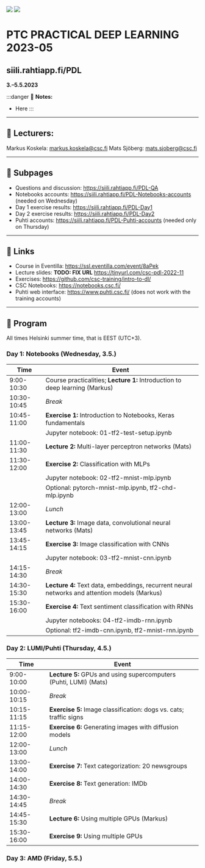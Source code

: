![](https://i.imgur.com/FICBHvt.png) ![](https://i.imgur.com/evE3GlG.png)

# PTC PRACTICAL DEEP LEARNING 2023-05

## **siili.rahtiapp.fi/PDL**

**3.–5.5.2023**

:::danger
:bell: **Notes:**
- Here
:::

---
## :busts_in_silhouette: Lecturers:

Markus Koskela: markus.koskela@csc.fi
Mats Sjöberg: mats.sjoberg@csc.fi 

---
## :ledger: Subpages
- Questions and discussion: https://siili.rahtiapp.fi/PDL-QA
- Notebooks accounts: https://siili.rahtiapp.fi/PDL-Notebooks-accounts (needed on Wednesday)
- Day 1 exercise results: https://siili.rahtiapp.fi/PDL-Day1
- Day 2 exercise results: https://siili.rahtiapp.fi/PDL-Day2
- Puhti accounts: https://siili.rahtiapp.fi/PDL-Puhti-accounts (needed only on Thursday)

---
## :link: Links

- Course in Eventilla: https://ssl.eventilla.com/event/8aPek
- Lecture slides: **TODO: FIX URL** https://tinyurl.com/csc-pdl-2022-11
- Exercises: https://github.com/csc-training/intro-to-dl/
- CSC Notebooks: https://notebooks.csc.fi/
- Puhti web interface: https://www.puhti.csc.fi/ (does not work with the training accounts)

---
## :calendar: Program

All times Helsinki summer time, that is EEST (UTC+3).

### Day 1: Notebooks (Wednesday, 3.5.)

| Time       | Event    | 
| ---------- | -------- | 
| 9:00-10:30 | Course practicalities; **Lecture 1:** Introduction to deep learning (Markus)
| 10:30-10:45| *Break*
| 10:45-11:00| **Exercise 1:** Introduction to Notebooks, Keras fundamentals
|            | Jupyter notebook: 01-tf2-test-setup.ipynb
| 11:00-11:30| **Lecture 2:** Multi-layer perceptron networks (Mats)
| 11:30-12:00| **Exercise 2:** Classification with MLPs
|            | Jupyter notebook: 02-tf2-mnist-mlp.ipynb
|            | Optional: pytorch-mnist-mlp.ipynb, tf2-chd-mlp.ipynb
| 12:00-13:00| *Lunch*
| 13:00-13:45| **Lecture 3:** Image data, convolutional neural networks (Mats)
| 13:45-14:15| **Exercise 3:** Image classification with CNNs
|            | Jupyter notebook: 03-tf2-mnist-cnn.ipynb
| 14:15-14:30| *Break*
| 14:30-15:30| **Lecture 4:** Text data, embeddings, recurrent neural networks and attention models (Markus)
| 15:30-16:00| **Exercise 4:** Text sentiment classification with RNNs
|            | Jupyter notebooks: 04-tf2-imdb-rnn.ipynb
|            | Optional: tf2-imdb-cnn.ipynb, tf2-mnist-rnn.ipynb

### Day 2: LUMI/Puhti (Thursday, 4.5.)

| Time       | Event | 
| ---------- | -------- | 
| 9:00-10:00  | **Lecture 5:** GPUs and using supercomputers (Puhti, LUMI) (Mats) |
| 10:00-10:15 | *Break* |
| 10:15-11:15 | **Exercise 5:** Image classification: dogs vs. cats; traffic signs |
| 11:15-12:00 | **Exercise 6:** Generating images with diffusion models |
| 12:00-13:00 | *Lunch* |
| 13:00-14:00 | **Exercise 7:** Text categorization: 20 newsgroups |
| 14:00-14:30 | **Exercise 8:** Text generation: IMDb |
| 14:30-14:45 | *Break* |
| 14:45-15:30 | **Lecture 6:** Using multiple GPUs (Markus) |
| 15:30-16:00 | **Exercise 9:** Using multiple GPUs |

### Day 3: AMD (Friday, 5.5.)
